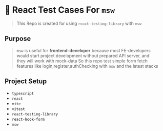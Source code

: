 # 🔗 React Test Cases For `msw`

> This Repo is created for using `react-testing-library` with `msw`
> 

## Purpose

> `msw` is useful for **frontend-developer** because most FE-developers would start project development without prepared API server, and they will work with mock-data
So this repo test simple form fetch features like login,register,authChecking with `msw` and the latest stacks
> 

## Project Setup

- `typescript`
- `react`
- `vite`
- `vitest`
- `react-testing-library`
- `react-hook-form`
- `msw`